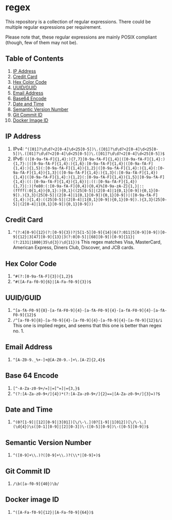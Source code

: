 # regex
This repository is a collection of regular expressions. There could be multiple regular expressions per requirement.

Please note that, these regular expressions are mainly POSIX compliant (though, few of them may not be).

## Table of Contents
1. [IP Address](#ip-address)
2. [Credit Card](#credit-card)
3. [Hex Color Code](#hex-color-code)
4. [UUID/GUID](#uuidguid)
5. [Email Address](#email-address)
6. [Base64 Encode](#base-64-encode)
7. [Date and Time](#date-and-time)
8. [Semantic Version Number](#semantic-version-number)
9. [Git Commit ID](#git-commit-id)
10. [Docker Image ID](#docker-image-id)

## IP Address
1. IPv4: `^([01]?\d\d?<2[0-4]\d<25[0-5])\.([01]?\d\d?<2[0-4]\d<25[0-5])\.([01]?\d\d?<2[0-4]\d<25[0-5])\.([01]?\d\d?<2[0-4]\d<25[0-5])$`
2. IPv6: `(([0-9a-fA-F]{1,4}:){7,7}[0-9a-fA-F]{1,4}|([0-9a-fA-F]{1,4}:){1,7}:|([0-9a-fA-F]{1,4}:){1,6}:[0-9a-fA-F]{1,4}|([0-9a-fA-F]{1,4}:){1,5}(:[0-9a-fA-F]{1,4}){1,2}|([0-9a-fA-F]{1,4}:){1,4}(:[0-9a-fA-F]{1,4}){1,3}|([0-9a-fA-F]{1,4}:){1,3}(:[0-9a-fA-F]{1,4}){1,4}|([0-9a-fA-F]{1,4}:){1,2}(:[0-9a-fA-F]{1,4}){1,5}|[0-9a-fA-F]{1,4}:((:[0-9a-fA-F]{1,4}){1,6})|:((:[0-9a-fA-F]{1,4}){1,7}|:)|fe80:(:[0-9a-fA-F]{0,4}){0,4}%[0-9a-zA-Z]{1,}|::(ffff(:0{1,4}){0,1}:){0,1}((25[0-5]|(2[0-4]|1{0,1}[0-9]){0,1}[0-9]).){3,3}(25[0-5]|(2[0-4]|1{0,1}[0-9]){0,1}[0-9])|([0-9a-fA-F]{1,4}:){1,4}:((25[0-5]|(2[0-4]|1{0,1}[0-9]){0,1}[0-9]).){3,3}(25[0-5]|(2[0-4]|1{0,1}[0-9]){0,1}[0-9]))`

## Credit Card
1. `^(?:4[0-9]{12}(?:[0-9]{3})?|5[1-5][0-9]{14}|6(?:011|5[0-9][0-9])[0-9]{12}|3[47][0-9]{13}|3(?:0[0-5]|[68][0-9])[0-9]{11}|(?:2131|1800|35\d{3})\d{11})$`
This regex matches Visa, MasterCard, American Express, Diners Club, Discover, and JCB cards.

## Hex Color Code
1. `^#(?:[0-9a-fA-F]{3}){1,2}$`
2. `^#([A-Fa-f0-9]{6}|[A-Fa-f0-9]{3})$`

## UUID/GUID
1. `^[a-fA-F0-9]{8}-[a-fA-F0-9]{4}-[a-fA-F0-9]{4}-[a-fA-F0-9]{4}-[a-fA-F0-9]{12}$`
2. `/^[a-f0-9]{8}-[a-f0-9]{4}-[a-f0-9]{4}-[a-f0-9]{4}-[a-f0-9]{12}$/i`
This one is implied regex, and seems that this one is better than regex no. 1.

## Email Address
1. `^[A-Z0-9._%+-]+@[A-Z0-9.-]+\.[A-Z]{2,4}$`

## Base 64 Encode
1. `[^-A-Za-z0-9+/=]|=[^=]|={3,}$`
2. `^(?:[A-Za-z0-9+/]{4})*(?:[A-Za-z0-9+/]{2}==|[A-Za-z0-9+/]{3}=)?$`

## Date and Time
1. `^(0?[1-9]|[12][0-9]|3[01])[\/\-\.](0?[1-9]|1[012])[\/\-\.](\d{4})\s([0-1][0-9]|[2][0-3])\-([0-5][0-9])\-([0-5][0-9])$`

## Semantic Version Number
1. `^([0-9]+\\.)?([0-9]+\\.)?(\\*|[0-9]+)$`

## Git Commit ID
1. `/\b([a-f0-9]{40})\b/`

## Docker image ID
1. `^([A-Fa-f0-9]{12}|[A-Fa-f0-9]{64})$`
